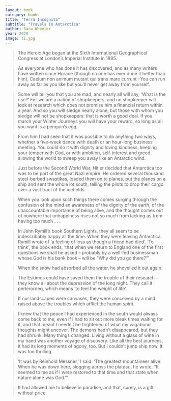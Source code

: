 ```yaml
---
layout: book
category: books
title: "Terra Incognita"
subtitle: "Travels In Antarctica"
author: Sara Wheeler
year: 2020
image: ti.jpg
---
```


> The Heroic Age began at the Sixth International Geographical Congress at London’s Imperial Institute in 1895.

> As everyone who has done it has discovered, and as many writers have written since Horace (though no one has ever done it better than him), Caelum non animum mutant qui trans mare currunt –You can run away as far as you like but you’ll never get away from yourself.

> Some will tell you that you are mad, and nearly all will say, ‘What is the use?’ For we are a nation of shopkeepers, and no shopkeeper will look at research which does not promise him a financial return within a year. And so you will sledge nearly alone, but those with whom you sledge will not be shopkeepers: that is worth a good deal. If you march your Winter Journeys you will have your reward, so long as all you want is a penguin’s egg.

> From him I had seen that it was possible to do anything two ways, whether a five-week dance with death or an hour-long business meeting. You could do it with dignity and loving kindness, keeping your temper with God, or with ambition, self-interest and greed, allowing the world to sweep you away like an Antarctic wind.

> Just before the Second World War, Hitler decided that Antarctica too was to be part of the great Nazi empire. He ordered several thousand steel-barbed swastikas, loaded them on to planes, put the planes on a ship and sent the whole lot south, telling the pilots to drop their cargo over a vast tract of the icefields.

> When you look upon such things there comes surging through the confusion of the mind an awareness of the dignity of the earth, of the unaccountable importance of being alive, and the thought comes out of nowhere that unhappiness rises not so much from lacking as from having too much . . .

> In John Rymill’s book Southern Lights, they all seem to be indescribably happy all the time. When they were leaving Antarctica, Rymill wrote of ‘a feeling of loss as though a friend had died’. ‘To think’, the book ends, ‘that when we return to England one of the first questions we shall be asked – probably by a well-fed businessman whose God is his bank book – will be “Why did you go there?”’

> When the snow had absorbed all the water, he shovelled it out again.

> The Eskimos could have saved them the trouble of their research –they know all about the depression of the long night. They call it perlerorneq, which means ‘to feel the weight of life’.

> If our landscapes were canvases, they were conceived by a mind raised above the troubles which afflict the human spirit.

> I knew that the peace I had experienced in the south would always come back to me, even if I had to sit out more bleak times waiting for it, and that meant I needn’t be frightened of what my vagabond thoughts might uncover. The demons hadn’t disappeared, but they had shrunk. Many things changed. Living without a glass of wine in my hand was another voyage of discovery. Like all the best journeys, it had its long moments of agony, too. But I couldn’t jump ship now. It was too thrilling.

> ‘It was by Reinhold Messner,’ I said. ‘The greatest mountaineer alive. When he was down here, slogging across the plateau, he wrote, “It seemed to me as if I were restored to that time and that state when nature alone was God.”’

> It had allowed me to believe in paradise, and that, surely, is a gift without price.
